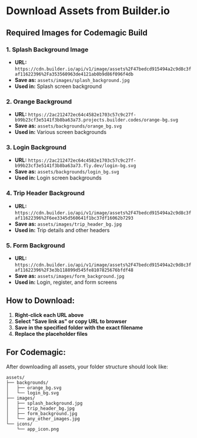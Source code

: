 # Download Assets from Builder.io

## Required Images for Codemagic Build

### 1. Splash Background Image

- **URL:** `https://cdn.builder.io/api/v1/image/assets%2F47bedcd915494a2c9d8c3faf11622396%2Fa353560963de4121ab0b9d86f096f4db`
- **Save as:** `assets/images/splash_background.jpg`
- **Used in:** Splash screen background

### 2. Orange Background

- **URL:** `https://2ac212472ec64c4582e1703c57c9c27f-b99b23cf3e5141f3b8ba63a73.projects.builder.codes/orange-bg.svg`
- **Save as:** `assets/backgrounds/orange_bg.svg`
- **Used in:** Various screen backgrounds

### 3. Login Background

- **URL:** `https://2ac212472ec64c4582e1703c57c9c27f-b99b23cf3e5141f3b8ba63a73.fly.dev/login-bg.svg`
- **Save as:** `assets/backgrounds/login_bg.svg`
- **Used in:** Login screen backgrounds

### 4. Trip Header Background

- **URL:** `https://cdn.builder.io/api/v1/image/assets%2F47bedcd915494a2c9d8c3faf11622396%2F6ee3345d560641f1bc37df16062b7293`
- **Save as:** `assets/images/trip_header_bg.jpg`
- **Used in:** Trip details and other headers

### 5. Form Background

- **URL:** `https://cdn.builder.io/api/v1/image/assets%2F47bedcd915494a2c9d8c3faf11622396%2F3e3b118899d545fe8107825676bfdf48`
- **Save as:** `assets/images/form_background.jpg`
- **Used in:** Login, register, and form screens

## How to Download:

1. **Right-click each URL above**
2. **Select "Save link as" or copy URL to browser**
3. **Save in the specified folder with the exact filename**
4. **Replace the placeholder files**

## For Codemagic:

After downloading all assets, your folder structure should look like:

```
assets/
├── backgrounds/
│   ├── orange_bg.svg
│   └── login_bg.svg
├── images/
│   ├── splash_background.jpg
│   ├── trip_header_bg.jpg
│   ├── form_background.jpg
│   └── any_other_images.jpg
└── icons/
    └── app_icon.png
```
